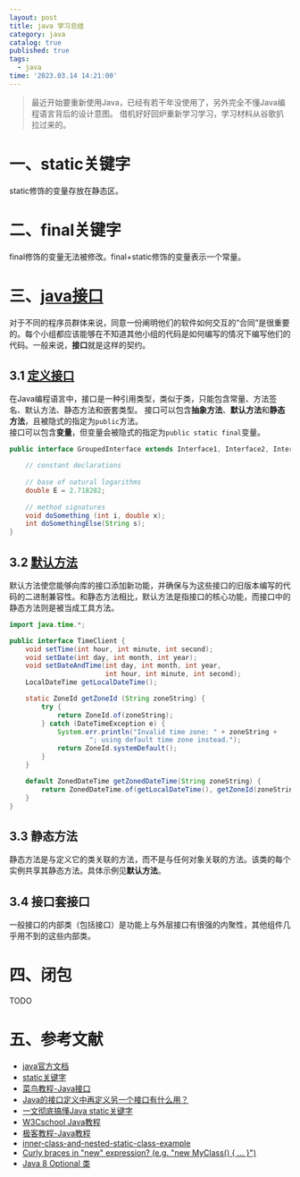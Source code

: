 ```yaml
---
layout: post
title: java 学习总结
category: java
catalog: true
published: true
tags:
  - java
time: '2023.03.14 14:21:00'
---
```

> 最近开始要重新使用Java，已经有若干年没使用了，另外完全不懂Java编程语言背后的设计意图。
> 借机好好回炉重新学习学习，学习材料从谷歌扒拉过来的。

# 一、static关键字
static修饰的变量存放在静态区。

# 二、final关键字
final修饰的变量无法被修改。final+static修饰的变量表示一个常量。

# 三、[java接口](https://docs.oracle.com/javase/tutorial/java/IandI/createinterface.html)
对于不同的程序员群体来说，同意一份阐明他们的软件如何交互的“合同”是很重要的。每个小组都应该能够在不知道其他小组的代码是如何编写的情况下编写他们的代码。一般来说，**接口**就是这样的契约。

## 3.1 [定义接口](https://docs.oracle.com/javase/tutorial/java/IandI/interfaceDef.html)
在Java编程语言中，接口是一种引用类型，类似于类，只能包含常量、方法签名、默认方法、静态方法和嵌套类型。
接口可以包含**抽象方法**、**默认方法**和**静态方法**，且被隐式的指定为`public`方法。  
接口可以包含**变量**，但变量会被隐式的指定为`public static final`变量。
```java
public interface GroupedInterface extends Interface1, Interface2, Interface3 {

    // constant declarations
    
    // base of natural logarithms
    double E = 2.718282;
 
    // method signatures
    void doSomething (int i, double x);
    int doSomethingElse(String s);
}
```

## 3.2 [默认方法](https://docs.oracle.com/javase/tutorial/java/IandI/defaultmethods.html)
默认方法使您能够向库的接口添加新功能，并确保与为这些接口的旧版本编写的代码的二进制兼容性。和静态方法相比，默认方法是指接口的核心功能，而接口中的静态方法则是被当成工具方法。
```java
import java.time.*;

public interface TimeClient {
    void setTime(int hour, int minute, int second);
    void setDate(int day, int month, int year);
    void setDateAndTime(int day, int month, int year,
                        int hour, int minute, int second);
    LocalDateTime getLocalDateTime();

    static ZoneId getZoneId (String zoneString) {
        try {
            return ZoneId.of(zoneString);
        } catch (DateTimeException e) {
            System.err.println("Invalid time zone: " + zoneString +
                    "; using default time zone instead.");
            return ZoneId.systemDefault();
        }
    }

    default ZonedDateTime getZonedDateTime(String zoneString) {
        return ZonedDateTime.of(getLocalDateTime(), getZoneId(zoneString));
    }
}
```

## 3.3 静态方法
静态方法是与定义它的类关联的方法，而不是与任何对象关联的方法。该类的每个实例共享其静态方法。具体示例见**默认方法**。

## 3.4 接口套接口
一般接口的内部类（包括接口）是功能上与外层接口有很强的内聚性，其他组件几乎用不到的这些内部类。

# 四、闭包
TODO

# 五、参考文献
- [java官方文档](https://docs.oracle.com/javase/tutorial/java/)
- [static关键字](https://tobebetterjavaer.com/oo/static.html#_01%E3%80%81%E9%9D%99%E6%80%81%E5%8F%98%E9%87%8F)
- [菜鸟教程-Java接口](https://www.runoob.com/java/java-interfaces.html)
- [Java的接口定义中再定义另一个接口有什么用？](https://www.zhihu.com/question/47633768)
- [一文彻底搞懂Java static关键字](https://tobebetterjavaer.com/oo/static.html)
- [W3Cschool Java教程](https://www.w3cschool.cn/java/dict.html)
- [极客教程-Java教程](https://geek-docs.com/java/java-tutorial/fileswalk.html)
- [inner-class-and-nested-static-class-example](https://docs.oracle.com/javase/tutorial/java/javaOO/nested.html#inner-class-and-nested-static-class-example)
- [Curly braces in "new" expression? (e.g. "new MyClass() { ... }")](https://stackoverflow.com/questions/10468806/curly-braces-in-new-expression-e-g-new-myclass)
- [Java 8 Optional 类](https://www.runoob.com/java/java8-optional-class.html)

